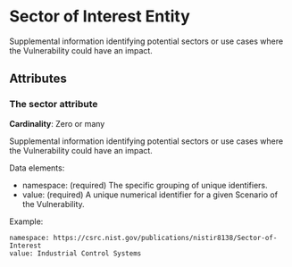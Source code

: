 # Sector of Interest Entity

Supplemental information identifying potential sectors or use cases where the Vulnerability could have an impact.

## Attributes

### The sector attribute

**Cardinality**: Zero or many

Supplemental information identifying potential sectors or use cases where the Vulnerability could have an impact.

Data elements:
- namespace: (required) The specific grouping of unique identifiers. 
- value:  (required) A unique numerical identifier for a given Scenario of the Vulnerability.

Example:
```
namespace: https://csrc.nist.gov/publications/nistir8138/Sector-of-Interest
value: Industrial Control Systems
```
